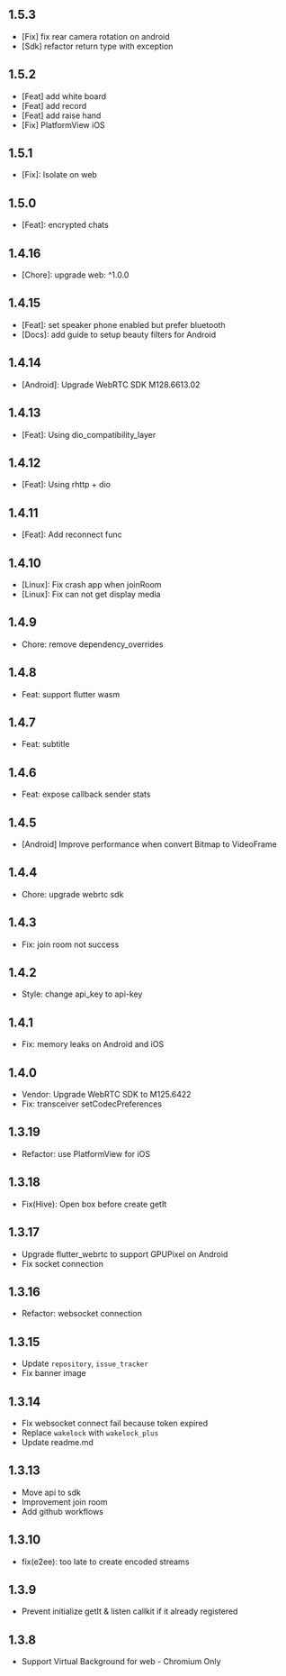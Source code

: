 ## 1.5.3

* [Fix] fix rear camera rotation on android
* [Sdk] refactor return type with exception

## 1.5.2

* [Feat] add white board
* [Feat] add record
* [Feat] add raise hand
* [Fix] PlatformView iOS

## 1.5.1

* [Fix]: Isolate on web

## 1.5.0

* [Feat]: encrypted chats

## 1.4.16

* [Chore]: upgrade web: ^1.0.0

## 1.4.15

* [Feat]: set speaker phone enabled but prefer bluetooth
* [Docs]: add guide to setup beauty filters for Android

## 1.4.14

* [Android]: Upgrade WebRTC SDK M128.6613.02

## 1.4.13

* [Feat]: Using dio_compatibility_layer

## 1.4.12

* [Feat]: Using rhttp + dio

## 1.4.11

* [Feat]: Add reconnect func

## 1.4.10

* [Linux]: Fix crash app when joinRoom
* [Linux]: Fix can not get display media

## 1.4.9

* Chore: remove dependency_overrides

## 1.4.8

* Feat: support flutter wasm

## 1.4.7

* Feat: subtitle

## 1.4.6

* Feat: expose callback sender stats

## 1.4.5

* [Android] Improve performance when convert Bitmap to VideoFrame

## 1.4.4

* Chore: upgrade webrtc sdk

## 1.4.3

* Fix: join room not success

## 1.4.2

* Style: change api_key to api-key

## 1.4.1

* Fix: memory leaks on Android and iOS

## 1.4.0

* Vendor: Upgrade WebRTC SDK to M125.6422
* Fix: transceiver setCodecPreferences

## 1.3.19

* Refactor: use PlatformView for iOS

## 1.3.18

* Fix(Hive): Open box before create getIt

## 1.3.17

* Upgrade flutter_webrtc to support GPUPixel on Android
* Fix socket connection

## 1.3.16

* Refactor: websocket connection

## 1.3.15

* Update `repository`, `issue_tracker`
* Fix banner image

## 1.3.14

* Fix websocket connect fail because token expired
* Replace `wakelock` with `wakelock_plus`
* Update readme.md

## 1.3.13

* Move api to sdk
* Improvement join room
* Add github workflows

## 1.3.10

* fix(e2ee): too late to create encoded streams

## 1.3.9

* Prevent initialize getIt & listen callkit if it already registered

## 1.3.8

* Support Virtual Background for web - Chromium Only
